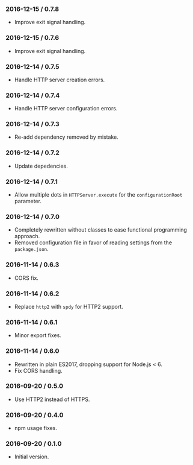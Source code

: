 ### 2016-12-15 / 0.7.8

* Improve exit signal handling.

### 2016-12-15 / 0.7.6

* Improve exit signal handling.

### 2016-12-14 / 0.7.5

* Handle HTTP server creation errors.

### 2016-12-14 / 0.7.4

* Handle HTTP server configuration errors.

### 2016-12-14 / 0.7.3

* Re-add dependency removed by mistake.

### 2016-12-14 / 0.7.2

* Update depedencies.

### 2016-12-14 / 0.7.1

* Allow multiple dots in `HTTPServer.execute` for the `configurationRoot` parameter.

### 2016-12-14 / 0.7.0

* Completely rewritten without classes to ease functional programming approach.
* Removed configuration file in favor of reading settings from the `package.json`.

### 2016-11-14 / 0.6.3

* CORS fix.

### 2016-11-14 / 0.6.2

* Replace `http2` with `spdy` for HTTP2 support.

### 2016-11-14 / 0.6.1

* Minor export fixes.

### 2016-11-14 / 0.6.0

* Rewritten in plain ES2017, dropping support for Node.js < 6.
* Fix CORS handling.

### 2016-09-20 / 0.5.0

* Use HTTP2 instead of HTTPS.

### 2016-09-20 / 0.4.0

* npm usage fixes.

### 2016-09-20 / 0.1.0

* Initial version.
